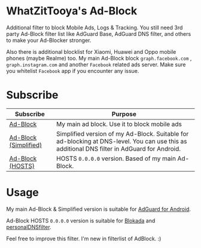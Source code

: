 # WhatZitTooya's Ad-Block
Additional filter to block Mobile Ads, Logs & Tracking. You still need 3rd party Ad-Block filter list like AdGuard Base, AdGuard DNS filter, and others to make your Ad-Blocker stronger.

Also there is additional blocklist for Xiaomi, Huawei and Oppo mobile phones (maybe Realme) too. My main Ad-Block block `graph.facebook.com` , `graph.instagram.com` and another `Facebook` related ads server. Make sure you whitelist `Facebook` app if you encounter any issue.

# Subscribe
**Subscribe** | **Purpose**
------------ | -------------
[Ad-Block](https://raw.githubusercontent.com/What-Zit-Tooya/Ad-Block/main/Ad-Block.txt) | My main ad block. Use it to block mobile ads
[Ad-Block (Simplified)](https://raw.githubusercontent.com/What-Zit-Tooya/Ad-Block/main/Ad-Block-Simplified.txt) | Simplified version of my Ad-Block. Suitable for ad-blocking at DNS-level. You can use this as additional DNS filter in AdGuard for Android.
[Ad-Block (HOSTS)](https://raw.githubusercontent.com/What-Zit-Tooya/Ad-Block/main/Ad-Block-HOSTS.txt) | HOSTS `0.0.0.0` version. Based of my main Ad-Block.

# Usage
My main Ad-Block & Simplified version is suitable for [AdGuard for Android](https://anonym.to/?https://adguard.com/en/adguard-android/overview.html).

Ad-Block HOSTS `0.0.0.0` version is suitable for [Blokada](https://anonym.to/?https://blokada.org/) and [personalDNSfilter](https://anonym.to/?https://www.zenz-solutions.de/personaldnsfilter-wp/).

Feel free to improve this filter. I'm new in filterlist of AdBlock. :)
